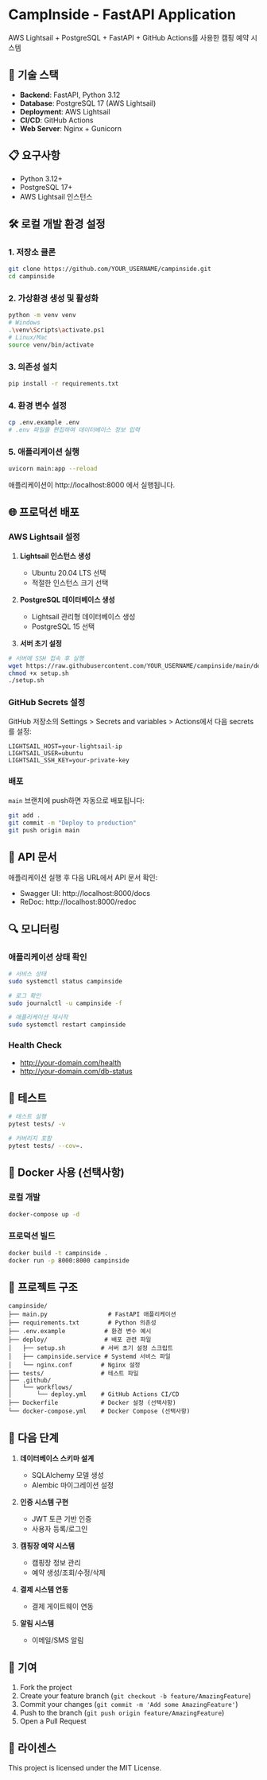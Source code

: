 # CampInside - FastAPI Application

AWS Lightsail + PostgreSQL + FastAPI + GitHub Actions를 사용한 캠핑 예약 시스템

## 🚀 기술 스택

- **Backend**: FastAPI, Python 3.12
- **Database**: PostgreSQL 17 (AWS Lightsail)
- **Deployment**: AWS Lightsail
- **CI/CD**: GitHub Actions
- **Web Server**: Nginx + Gunicorn

## 📋 요구사항

- Python 3.12+
- PostgreSQL 17+
- AWS Lightsail 인스턴스

## 🛠️ 로컬 개발 환경 설정

### 1. 저장소 클론
```bash
git clone https://github.com/YOUR_USERNAME/campinside.git
cd campinside
```

### 2. 가상환경 생성 및 활성화
```bash
python -m venv venv
# Windows
.\venv\Scripts\activate.ps1
# Linux/Mac
source venv/bin/activate
```

### 3. 의존성 설치
```bash
pip install -r requirements.txt
```

### 4. 환경 변수 설정
```bash
cp .env.example .env
# .env 파일을 편집하여 데이터베이스 정보 입력
```

### 5. 애플리케이션 실행
```bash
uvicorn main:app --reload
```

애플리케이션이 http://localhost:8000 에서 실행됩니다.

## 🌐 프로덕션 배포

### AWS Lightsail 설정

1. **Lightsail 인스턴스 생성**
   - Ubuntu 20.04 LTS 선택
   - 적절한 인스턴스 크기 선택

2. **PostgreSQL 데이터베이스 생성**
   - Lightsail 관리형 데이터베이스 생성
   - PostgreSQL 15 선택

3. **서버 초기 설정**
```bash
# 서버에 SSH 접속 후 실행
wget https://raw.githubusercontent.com/YOUR_USERNAME/campinside/main/deploy/setup.sh
chmod +x setup.sh
./setup.sh
```

### GitHub Secrets 설정

GitHub 저장소의 Settings > Secrets and variables > Actions에서 다음 secrets를 설정:

```
LIGHTSAIL_HOST=your-lightsail-ip
LIGHTSAIL_USER=ubuntu
LIGHTSAIL_SSH_KEY=your-private-key
```

### 배포

`main` 브랜치에 push하면 자동으로 배포됩니다:

```bash
git add .
git commit -m "Deploy to production"
git push origin main
```

## 📡 API 문서

애플리케이션 실행 후 다음 URL에서 API 문서 확인:

- Swagger UI: http://localhost:8000/docs
- ReDoc: http://localhost:8000/redoc

## 🔍 모니터링

### 애플리케이션 상태 확인
```bash
# 서비스 상태
sudo systemctl status campinside

# 로그 확인
sudo journalctl -u campinside -f

# 애플리케이션 재시작
sudo systemctl restart campinside
```

### Health Check
- http://your-domain.com/health
- http://your-domain.com/db-status

## 🧪 테스트

```bash
# 테스트 실행
pytest tests/ -v

# 커버리지 포함
pytest tests/ --cov=.
```

## 🐳 Docker 사용 (선택사항)

### 로컬 개발
```bash
docker-compose up -d
```

### 프로덕션 빌드
```bash
docker build -t campinside .
docker run -p 8000:8000 campinside
```

## 📝 프로젝트 구조

```
campinside/
├── main.py                 # FastAPI 애플리케이션
├── requirements.txt        # Python 의존성
├── .env.example           # 환경 변수 예시
├── deploy/                # 배포 관련 파일
│   ├── setup.sh          # 서버 초기 설정 스크립트
│   ├── campinside.service # Systemd 서비스 파일
│   └── nginx.conf        # Nginx 설정
├── tests/                # 테스트 파일
├── .github/
│   └── workflows/
│       └── deploy.yml    # GitHub Actions CI/CD
├── Dockerfile            # Docker 설정 (선택사항)
└── docker-compose.yml    # Docker Compose (선택사항)
```

## 🔧 다음 단계

1. **데이터베이스 스키마 설계**
   - SQLAlchemy 모델 생성
   - Alembic 마이그레이션 설정

2. **인증 시스템 구현**
   - JWT 토큰 기반 인증
   - 사용자 등록/로그인

3. **캠핑장 예약 시스템**
   - 캠핑장 정보 관리
   - 예약 생성/조회/수정/삭제

4. **결제 시스템 연동**
   - 결제 게이트웨이 연동

5. **알림 시스템**
   - 이메일/SMS 알림

## 🤝 기여

1. Fork the project
2. Create your feature branch (`git checkout -b feature/AmazingFeature`)
3. Commit your changes (`git commit -m 'Add some AmazingFeature'`)
4. Push to the branch (`git push origin feature/AmazingFeature`)
5. Open a Pull Request

## 📄 라이센스

This project is licensed under the MIT License.
